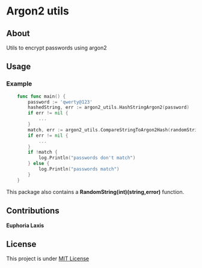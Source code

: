 # Argon2 utils

## About

Utils to encrypt passwords using argon2

## Usage

### Example

````go
    func func main() {
        password := 'qwerty@123'
        hashedString, err := argon2_utils.HashStringArgon2(password)
        if err != nil {
            ...
        }
        match, err := argon2_utils.CompareStringToArgon2Hash(randomString, hashedString)
        if err != nil {
            ...
        }
        if !match {
            log.Println("passwords don't match")
        } else {
            log.Println("passwords match")
        }
    }
````

This package also contains a **RandomString(int)(string,error)** function.

## Contributions

**Euphoria Laxis**

## License

This project is under [MIT License](./LICENSE)
